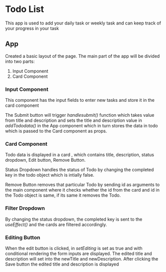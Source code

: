 # Todo List

This app is used to add your daily task or weekly task and can keep track of your progress in your task

## App

Created a basic layout of the page. The main part of the app will be divided into two parts:

1. Input Component
2. Card Component

### Input Component

This component has the input fields to enter new tasks and store it in the card component

The Submit button will trigger _handlesubmit()_ function which takes value from title and description and sets the title and description value in _addTododata()_ in the App component which in turn stores the data in todo which is passed to the Card component as props.

### Card Component

Todo data is displayed in a card , which contains title, description, status dropdown, Edit button, Remove Button.

Status Dropdown handles the status of Todo by changing the completed key in the todo object which is intially false.

Remove Button removes that particular Todo by sending id as arguments to the main component where it checks whether the id from the card and id in the Todo object is same, if its same it removes the Todo.

### Filter Dropdown

By changing the status dropdown, the completed key is sent to the _useEffect()_ and the cards are filtered accordingly.

### Editing Button

When the edit button is clicked, in _setEditing_ is set as true and with conditional rendering the form inputs are displayed. The edited title and description will set into the newTitle and newDescription. After clicking the Save button the edited title and description is displayed

